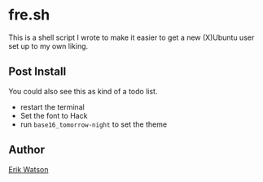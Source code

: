 # fre.sh

This is a shell script I wrote to make it easier to get a new (X)Ubuntu user set up
to my own liking.


## Post Install

You could also see this as kind of a todo list.

  + restart the terminal
  + Set the font to Hack
  + run `base16_tomorrow-night` to set the theme


## Author

[Erik Watson](http://erikwatson.me)